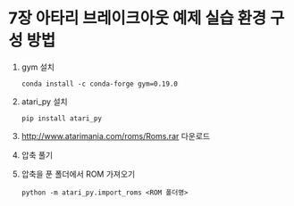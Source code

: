 # 7장 아타리 브레이크아웃 예제 실습 환경 구성 방법

1. gym 설치

    ```
    conda install -c conda-forge gym=0.19.0
    ```

2. atari_py 설치

    ```
    pip install atari_py
	````

3. http://www.atarimania.com/roms/Roms.rar 다운로드

4. 압축 풀기

5. 압축을 푼 폴더에서 ROM 가져오기

    ```
    python -m atari_py.import_roms <ROM 폴더명>
	````